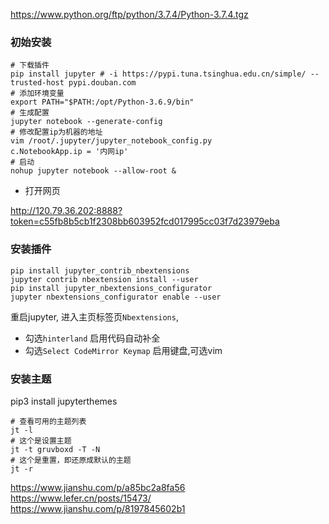 https://www.python.org/ftp/python/3.7.4/Python-3.7.4.tgz


### 初始安装
```
# 下载插件
pip install jupyter # -i https://pypi.tuna.tsinghua.edu.cn/simple/ --trusted-host pypi.douban.com
# 添加环境变量
export PATH="$PATH:/opt/Python-3.6.9/bin"
# 生成配置
jupyter notebook --generate-config
# 修改配置ip为机器的地址
vim /root/.jupyter/jupyter_notebook_config.py
c.NotebookApp.ip = '内网ip'
# 启动
nohup jupyter notebook --allow-root &
```
- 打开网页

http://120.79.36.202:8888?token=c55fb8b5cb1f2308bb603952fcd017995cc03f7d23979eba


### 安装插件
```
pip install jupyter_contrib_nbextensions
jupyter contrib nbextension install --user
pip install jupyter_nbextensions_configurator
jupyter nbextensions_configurator enable --user
``` 
重启jupyter, 进入主页标签页`Nbextensions`, 
- 勾选`hinterland` 启用代码自动补全
- 勾选`Select CodeMirror Keymap` 启用键盘,可选vim

### 安装主题
pip3 install jupyterthemes
```
# 查看可用的主题列表
jt -l
# 这个是设置主题
jt -t gruvboxd -T -N
# 这个是重置，即还原成默认的主题
jt -r
```

https://www.jianshu.com/p/a85bc2a8fa56
https://www.lefer.cn/posts/15473/
https://www.jianshu.com/p/8197845602b1
